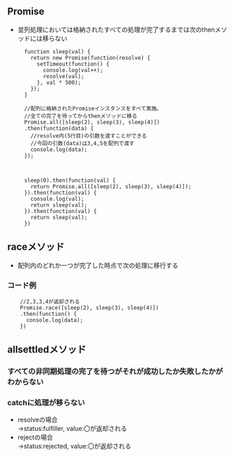 ## Promise
- 並列処理においては格納されたすべての処理が完了するまでは次のthenメソッドには移らない

        function sleep(val) {
          return new Promise(function(resolve) {
            setTimeout(function() {
              console.log(val++);
              resolve(val);
            }, val * 500);
          });
        }
        
        //配列に格納されたPromiseインスタンスをすべて実施。
        //全ての完了を待ってからthenメソッドに移る
        Promise.all([sleep(2), sleep(3), sleep(4)])
        .then(function(data) {
          //resolve内(5行目)の引数を渡すことができる
          //今回の引数(data)は3,4,5を配列で渡す
          console.log(data);
        });
        
        
        
        sleep(0).then(function(val) {
          return Promise.all([sleep(2), sleep(3), sleep(4)]);
        }).then(function(val) {
          console.log(val);
          return sleep(val);
        }).then(function(val) {
          return sleep(val);
        })


## raceメソッド
- 配列内のどれか一つが完了した時点で次の処理に移行する

### コード例

        //2,3,3,4が返却される
        Promise.race([sleep(2), sleep(3), sleep(4)])
        .then(function() {
          console.log(data);
        })

## allsettledメソッド
### すべての非同期処理の完了を待つがそれが成功したか失敗したかがわからない
### catchに処理が移らない
- resolveの場合  
  →status:fulfiller, value:〇が返却される
- rejectの場合  
  →status:rejected, value:〇が返却される
